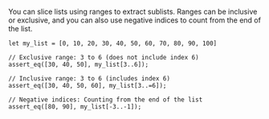 You can slice lists using ranges to extract sublists. Ranges can be inclusive or exclusive, and you can also use negative
indices to count from the end of the list.

```ndc
let my_list = [0, 10, 20, 30, 40, 50, 60, 70, 80, 90, 100]

// Exclusive range: 3 to 6 (does not include index 6)
assert_eq([30, 40, 50], my_list[3..6]);

// Inclusive range: 3 to 6 (includes index 6)
assert_eq([30, 40, 50, 60], my_list[3..=6]);

// Negative indices: Counting from the end of the list
assert_eq([80, 90], my_list[-3..-1]);
```
